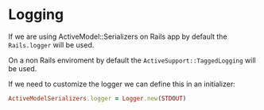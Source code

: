 # Logging

If we are using ActiveModel::Serializers on Rails app by default the `Rails.logger` will be used.

On a non Rails enviroment by default the `ActiveSupport::TaggedLogging` will be
used.

If we need to customize the logger we can define this in an initializer:

```ruby
ActiveModelSerializers.logger = Logger.new(STDOUT)
```
